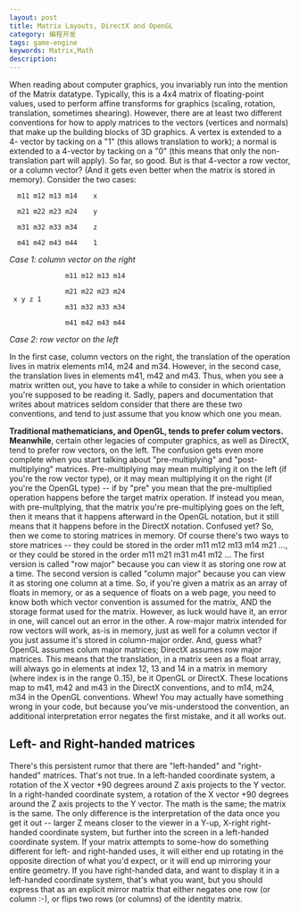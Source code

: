 ```yaml
---
layout: post
title: Matrix Layouts, DirectX and OpenGL
category: 编程开发
tags: game-engine
keywords: Matrix,Math
description: 
---
```

When reading about computer graphics, you invariably run into the mention of the Matrix datatype. Typically, this is a 4x4 matrix of floating-point values, used to perform affine transforms for graphics (scaling, rotation, translation, sometimes shearing).
However, there are at least two different conventions for how to apply matrices to the vectors (vertices and normals) that make up the building blocks of 3D graphics. A vertex is extended to a 4- vector by tacking on a "1" (this allows translation to work); a normal is extended to a 4-vector by tacking on a "0" (this means that only the non-translation part will apply). So far, so good. But is that 4-vector a row vector, or a column vector? (And it gets even better when the matrix is stored in memory).
Consider the two cases:

      m11 m12 m13 m14    x

      m21 m22 m23 m24    y

      m31 m32 m33 m34    z

      m41 m42 m43 m44    1
    
_Case 1: column vector on the right_



                  m11 m12 m13 m14

                  m21 m22 m23 m24
     x y z 1
                  m31 m32 m33 m34

                  m41 m42 m43 m44
    
_Case 2: row vector on the left_


In the first case, column vectors on the right, the translation of the operation lives in matrix elements m14, m24 and m34. However, in the second case, the translation lives in elements m41, m42 and m43. Thus, when you see a matrix written out, you have to take a while to consider in which orientation you're supposed to be reading it. Sadly, papers and documentation that writes about matrices seldom consider that there are these two conventions, and tend to just assume that you know which one you mean.
 
**Traditional mathematicians, and OpenGL, tends to prefer colum vectors. Meanwhile**, certain other legacies of computer graphics, as well as DirectX, tend to prefer row vectors, on the left. The confusion gets even more complete when you start talking about "pre-multiplying" and "post-multiplying" matrices. Pre-multiplying may mean multiplying it on the left (if you're the row vector type), or it may mean multiplying it on the right (if you're the OpenGL type) -- if by "pre" you mean that the pre-multiplied operation happens before the target matrix operation. If instead you mean, with pre-multplying, that the matrix you're pre-multiplying goes on the left, then it means that it happens afterward in the OpenGL notation, but it still means that it happens before in the DirectX notation.
Confused yet?
So, then we come to storing matrices in memory. Of course there's two ways to store matrices -- they could be stored in the order m11 m12 m13 m14 m21 ..., or they could be stored in the order m11 m21 m31 m41 m12 ... The first version is called "row major" because you can view it as storing one row at a time. The second version is called "column major" because you can view it as storing one column at a time.
So, if you're given a matrix as an array of floats in memory, or as a sequence of floats on a web page, you need to know both which vector convention is assumed for the matrix, AND the storage format used for the matrix. However, as luck would have it, an error in one, will cancel out an error in the other. A row-major matrix intended for row vectors will work, as-is in memory, just as well for a column vector if you just assume it's stored in column-major order.
And, guess what? OpenGL assumes colum major matrices; DirectX assumes row major matrices. This means that the translation, in a matrix seen as a float array, will always go in elements at index 12, 13 and 14 in a matrix in memory (where index is in the range 0..15), be it OpenGL or DirectX. These locations map to m41, m42 and m43 in the DirectX conventions, and to m14, m24, m34 in the OpenGL conventions. Whew! You may actually have something wrong in your code, but because you've mis-understood the convention, an additional interpretation error negates the first mistake, and it all works out.
## Left- and Right-handed matrices
There's this persistent rumor that there are "left-handed" and "right-handed" matrices. That's not true. In a left-handed coordinate system, a rotation of the X vector +90 degrees around Z axis projects to the Y vector. In a right-handed coordinate system, a rotation of the X vector +90 degrees around the Z axis projects to the Y vector. The math is the same; the matrix is the same. The only difference is the interpretation of the data once you get it out -- larger Z means closer to the viewer in a Y-up, X-right right-handed coordinate system, but further into the screen in a left-handed coordinate system. If your matrix attempts to some-how do something different for left- and right-handed uses, it will either end up rotating in the opposite direction of what you'd expect, or it will end up mirroring your entire geometry. If you have right-handed data, and want to display it in a left-handed coordinate system, that's what you want, but you should express that as an explicit mirror matrix that either negates one row (or column :-), or flips two rows (or columns) of the identity matrix.



